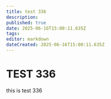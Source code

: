 ```yaml
---
title: test 336
description: 
published: true
date: 2025-06-16T15:00:11.635Z
tags: 
editor: markdown
dateCreated: 2025-06-16T15:00:11.635Z
---
```


# TEST 336
this is test 336
